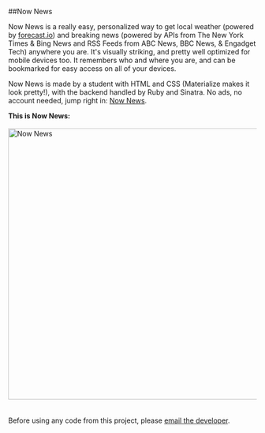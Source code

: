 ##Now News

Now News is a really easy, personalized way to get local weather (powered by <a href="forecast.io">forecast.io</a>) and breaking news (powered by APIs from The New York Times & Bing News and RSS Feeds from ABC News, BBC News, & Engadget Tech) anywhere you are. It's visually striking, and pretty well optimized for mobile devices too. It remembers who and where you are, and can be bookmarked for easy access on all of your devices.

Now News is made by a student with HTML and CSS (Materialize makes it look pretty!), with the backend handled by Ruby and Sinatra. No ads, no account needed, jump right in: <a href="now-news.herokuapp.com">Now News</a>.

<strong>This is Now News:</strong>
<br>
<br>
<img src="http://i.imgur.com/MuzlYQa.png?1" alt="Now News" height="550" width="900">
<br>
<br>
<br>
Before using any code from this project, please <a target="_blank" href="mailto:one.studio@outlook.com">email the developer</a>.
